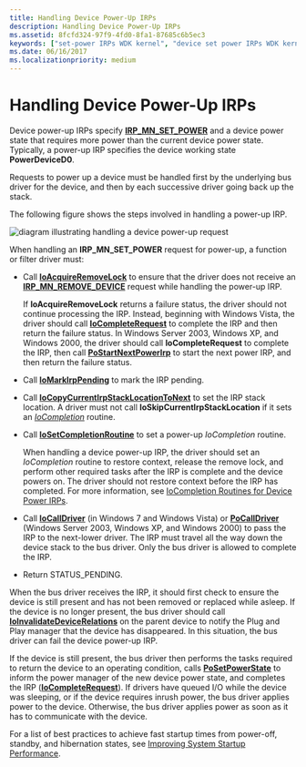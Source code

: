 ```yaml
---
title: Handling Device Power-Up IRPs
description: Handling Device Power-Up IRPs
ms.assetid: 8fcfd324-97f9-4fd0-8fa1-87685c6b5ec3
keywords: ["set-power IRPs WDK kernel", "device set power IRPs WDK kernel", "power IRPs WDK kernel , device changes", "power-up IRPs WDK kernel", "startup power management WDK kernel", "restoring power WDK kernel"]
ms.date: 06/16/2017
ms.localizationpriority: medium
---
```


# Handling Device Power-Up IRPs





Device power-up IRPs specify [**IRP\_MN\_SET\_POWER**](https://docs.microsoft.com/windows-hardware/drivers/kernel/irp-mn-set-power) and a device power state that requires more power than the current device power state. Typically, a power-up IRP specifies the device working state **PowerDeviceD0**.

Requests to power up a device must be handled first by the underlying bus driver for the device, and then by each successive driver going back up the stack.

The following figure shows the steps involved in handling a power-up IRP.

![diagram illustrating handling a device power-up request](images/devd0.png)

When handling an **IRP\_MN\_SET\_POWER** request for power-up, a function or filter driver must:

-   Call [**IoAcquireRemoveLock**](https://docs.microsoft.com/windows-hardware/drivers/ddi/content/wdm/nf-wdm-ioacquireremovelock) to ensure that the driver does not receive an [**IRP\_MN\_REMOVE\_DEVICE**](https://docs.microsoft.com/windows-hardware/drivers/kernel/irp-mn-remove-device) request while handling the power-up IRP.

    If **IoAcquireRemoveLock** returns a failure status, the driver should not continue processing the IRP. Instead, beginning with Windows Vista, the driver should call [**IoCompleteRequest**](https://docs.microsoft.com/windows-hardware/drivers/ddi/content/wdm/nf-wdm-iocompleterequest) to complete the IRP and then return the failure status. In Windows Server 2003, Windows XP, and Windows 2000, the driver should call **IoCompleteRequest** to complete the IRP, then call [**PoStartNextPowerIrp**](https://docs.microsoft.com/windows-hardware/drivers/ddi/content/ntifs/nf-ntifs-postartnextpowerirp) to start the next power IRP, and then return the failure status.

-   Call [**IoMarkIrpPending**](https://docs.microsoft.com/windows-hardware/drivers/ddi/content/wdm/nf-wdm-iomarkirppending) to mark the IRP pending.

-   Call [**IoCopyCurrentIrpStackLocationToNext**](https://docs.microsoft.com/windows-hardware/drivers/ddi/content/wdm/nf-wdm-iocopycurrentirpstacklocationtonext) to set the IRP stack location. A driver must not call **IoSkipCurrentIrpStackLocation** if it sets an [*IoCompletion*](https://docs.microsoft.com/windows-hardware/drivers/ddi/content/wdm/nc-wdm-io_completion_routine) routine.

-   Call [**IoSetCompletionRoutine**](https://docs.microsoft.com/windows-hardware/drivers/ddi/content/wdm/nf-wdm-iosetcompletionroutine) to set a power-up *IoCompletion* routine.

    When handling a device power-up IRP, the driver should set an *IoCompletion* routine to restore context, release the remove lock, and perform other required tasks after the IRP is complete and the device powers on. The driver should not restore context before the IRP has completed. For more information, see [IoCompletion Routines for Device Power IRPs](iocompletion-routines-for-device-power-irps.md).

-   Call [**IoCallDriver**](https://docs.microsoft.com/windows-hardware/drivers/ddi/content/wdm/nf-wdm-iocalldriver) (in Windows 7 and Windows Vista) or [**PoCallDriver**](https://docs.microsoft.com/windows-hardware/drivers/ddi/content/ntifs/nf-ntifs-pocalldriver) (Windows Server 2003, Windows XP, and Windows 2000) to pass the IRP to the next-lower driver. The IRP must travel all the way down the device stack to the bus driver. Only the bus driver is allowed to complete the IRP.

-   Return STATUS\_PENDING.

When the bus driver receives the IRP, it should first check to ensure the device is still present and has not been removed or replaced while asleep. If the device is no longer present, the bus driver should call [**IoInvalidateDeviceRelations**](https://docs.microsoft.com/windows-hardware/drivers/ddi/content/wdm/nf-wdm-ioinvalidatedevicerelations) on the parent device to notify the Plug and Play manager that the device has disappeared. In this situation, the bus driver can fail the device power-up IRP.

If the device is still present, the bus driver then performs the tasks required to return the device to an operating condition, calls [**PoSetPowerState**](https://docs.microsoft.com/windows-hardware/drivers/ddi/content/ntifs/nf-ntifs-posetpowerstate) to inform the power manager of the new device power state, and completes the IRP ([**IoCompleteRequest**](https://docs.microsoft.com/windows-hardware/drivers/ddi/content/wdm/nf-wdm-iocompleterequest)). If drivers have queued I/O while the device was sleeping, or if the device requires inrush power, the bus driver applies power to the device. Otherwise, the bus driver applies power as soon as it has to communicate with the device.

For a list of best practices to achieve fast startup times from power-off, standby, and hibernation states, see [Improving System Startup Performance](improving-system-startup-performance.md).

 

 




